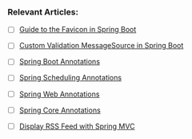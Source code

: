 ### Relevant Articles:

- [ ] [Guide to the Favicon in Spring Boot](http://www.baeldung.com/spring-boot-favicon)
- [ ] [Custom Validation MessageSource in Spring Boot](https://www.baeldung.com/spring-custom-validation-message-source)
- [ ] [Spring Boot Annotations](http://www.baeldung.com/spring-boot-annotations)
- [ ] [Spring Scheduling Annotations](http://www.baeldung.com/spring-scheduling-annotations)
- [ ] [Spring Web Annotations](http://www.baeldung.com/spring-mvc-annotations)
- [ ] [Spring Core Annotations](http://www.baeldung.com/spring-core-annotations)
- [ ] [Display RSS Feed with Spring MVC](http://www.baeldung.com/spring-mvc-rss-feed)


